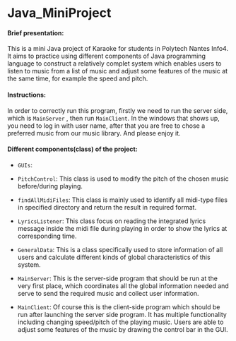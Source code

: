 # Java_MiniProject
#### Brief presentation:

This is a mini Java project of Karaoke for students in Polytech Nantes Info4. 
It aims to practice using different components of Java programming language to construct a relatively complet
system which enables users to listen to music from a list of music and adjust some features of the music
at the same time, for example the speed and pitch.

#### Instructions:
In order to correctly run this program, firstly we need to run the server side, which is `MainServer` ,
then run `MainClient`. In the windows that shows up, you need to log in with user name, after
that you are free to chose a preferred music from our music library. And 
please enjoy it.


#### Different components(class) of the project:

- `GUIs`:

- `PitchControl`:
This class is used to modify the pitch of the chosen music before/during playing.

- `findAllMidiFiles`:
This class is mainly used to identify all midi-type files in specified directory and 
return the result in required format.

- `LyricsListener`:
This class focus on reading the integrated lyrics message inside the midi file during playing
 in order to show the lyrics at corresponding time.
 
- `GeneralData`:
This is a class specifically used to store information of all users and calculate 
different kinds of global characteristics of this system.

- `MainServer`:
This is the server-side program that should be run at the very first place, which coordinates all the global information
 needed and serve to send the required music and collect user information.

- `MainClient`:
Of course this is the client-side program which should be run after launching the server
side program. It has multiple functionality including changing speed/pitch of the 
playing music. Users are able to adjust some features of the music by drawing the 
control bar in the GUI.

